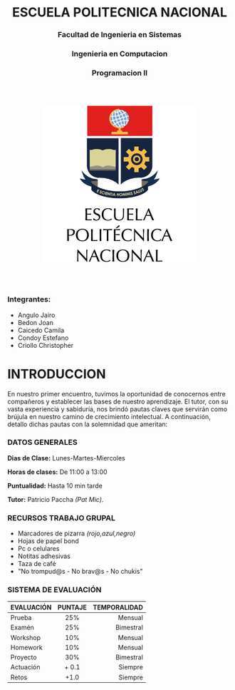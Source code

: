# <div align="center">**ESCUELA POLITECNICA NACIONAL**</div>
### <div align="center">**Facultad de Ingenieria en Sistemas**</div>
### <div align="center">**Ingenieria en Computacion**</div>
### <div align="center">Programacion II</div>

<br>
<br>
<p align="center">
  <img src="logo-epn-vertical.png" alt="Logo de la EPN" width="350"/>
</p>
</br>
</br>

### Integrantes:

- Angulo Jairo
- Bedon Joan
- Caicedo Camila
- Condoy Estefano
- Criollo Christopher 

<div style="page-break-after: always;"></div>

# **INTRODUCCION**
En nuestro primer encuentro, tuvimos la oportunidad de conocernos entre compañeros y establecer las bases de nuestro aprendizaje. El tutor, con su vasta experiencia y sabiduría, nos brindó pautas claves que servirán como brújula en nuestro camino de crecimiento intelectual.
A continuación, detallo dichas pautas con la solemnidad que ameritan:

### **DATOS GENERALES**
**Dias de Clase:** Lunes-Martes-Miercoles

**Horas de clases:** De 11:00 a 13:00

**Puntualidad:** Hasta 10 min tarde

**Tutor:** Patricio Paccha *(Pat Mic)*.
### **RECURSOS TRABAJO GRUPAL**
- Marcadores de pizarra *(rojo,azul,negro)*
- Hojas de papel bond
- Pc o celulares
- Notitas adhesivas
- Taza de café
- "No trompud@s - No brav@s - No chukis"
### **SISTEMA DE EVALUACIÓN**
<center>

| EVALUACIÓN   |   PUNTAJE    | TEMPORALIDAD |
|--------------|:------------:|-------------:|
| Prueba       |     25%      |    Mensual   |
| Examén       |     25%      |   Bimestral  |
| Workshop     |     10%      |   Mensual    |
| Homework     |     10%      |   Mensual    |
| Proyecto     |     30%      |   Bimestral  |
| Actuación    |   + 0.1      |   Siempre    |
| Retos        |    +1.0      |   Siempre    |
</center>
